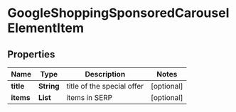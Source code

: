 # GoogleShoppingSponsoredCarouselElementItem


## Properties

| Name | Type | Description | Notes |
|------------ | ------------- | ------------- | -------------|
**title** | **String** | title of the special offer |[optional]|
**items** | **List<GoogleShoppingSponsoredCarouselElement>** | items in SERP |[optional]|